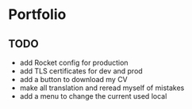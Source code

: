 # Portfolio

## TODO

- add Rocket config for production
- add TLS certificates for dev and prod
- add a button to download my CV 
- make all translation and reread myself of mistakes
- add a menu to change the current used local
